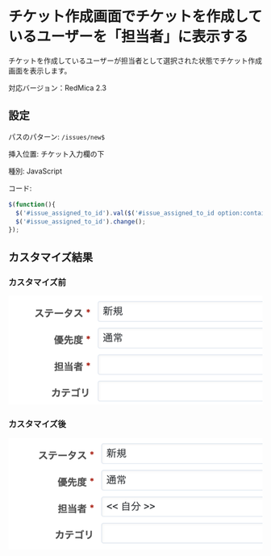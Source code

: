 # チケット作成画面でチケットを作成しているユーザーを「担当者」に表示する

チケットを作成しているユーザーが担当者として選択された状態でチケット作成画面を表示します。

対応バージョン：RedMica 2.3

## 設定

パスのパターン: `/issues/new$`

挿入位置: チケット入力欄の下

種別: JavaScript

コード:

~~~ javascript
$(function(){
  $('#issue_assigned_to_id').val($('#issue_assigned_to_id option:contains("自分")').val());
  $('#issue_assigned_to_id').change();
});
~~~

## カスタマイズ結果

### カスタマイズ前

![](assigned-to-before@2x.png)

### カスタマイズ後

![](assigned-to-after@2x.png)